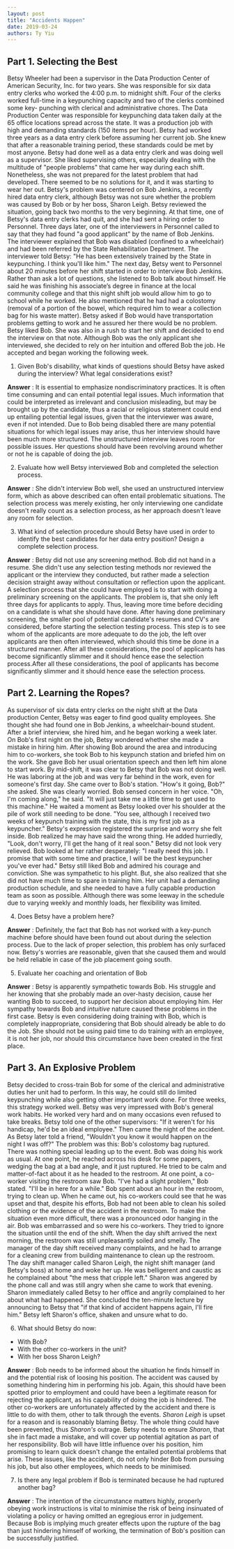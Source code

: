 ```yaml
---
layout: post
title: "Accidents Happen"
date: 2019-03-24
authors: Ty Yiu
---
```


## Part 1. Selecting the Best
Betsy Wheeler had been a supervisor in the Data Production Center of American
Security, Inc. for two years. She was responsible for six data entry clerks who
worked the 4:00 p.m. to midnight shift. Four of the clerks worked full-time in a
keypunching capacity and two of the clerks combined some key- punching with
clerical and administrative chores.  The Data Production Center was responsible
for keypunching data taken daily at the 65 office locations spread across the
state. It was a production job with high and demanding standards (150 items per
hour). Betsy had worked three years as a data entry clerk before assuming her
current job. She knew that after a reasonable training period, these standards
could be met by most anyone. Betsy had done well as a data entry clerk and was
doing well as a supervisor. She liked supervising others, especially dealing
with the multitude of "people problems" that came her way during each shift.
Nonetheless, she was not prepared for the latest problem that had developed.
There seemed to be no solutions for it, and it was starting to wear her out.
Betsy's problem was centered on Bob Jenkins, a recently hired data entry clerk,
although Betsy was not sure whether the problem was caused by Bob or by her
boss, Sharon Leigh. Betsy reviewed the situation, going back two months to the
very beginning.  At that time, one of Betsy's data entry clerks had quit, and
she had sent a hiring order to Personnel. Three days later, one of the
interviewers in Personnel called to say that they had found "a good applicant"
by the name of Bob Jenkins. The interviewer explained that Bob was disabled
(confined to a wheelchair) and had been referred by the State Rehabilitation
Department.  The interviewer told Betsy: "He has been extensively trained by the
State in keypunching. I think you'll like him." The next day, Betsy went to
Personnel about 20 minutes before her shift started in order to interview Bob
Jenkins. Rather than ask a lot of questions, she listened to Bob talk about
himself. He said he was finishing his associate’s degree in finance at the local
community college and that this night shift job would allow him to go to school
while he worked. He also mentioned that he had had a colostomy (removal of a
portion of the bowel, which required him to wear a collection bag for his waste
matter). Betsy asked if Bob would have transportation problems getting to work
and he assured her there would be no problem.  Betsy liked Bob. She was also in
a rush to start her shift and decided to end the interview on that note.
Although Bob was the only applicant she interviewed, she decided to rely on her
intuition and offered Bob the job. He accepted and began working the following
week.

1. Given Bob's disability, what kinds of questions should Betsy have asked
   during the interview? What legal considerations exist?

**Answer**
: It is essential to emphasize nondiscriminatory practices. It is often time
consuming and can entail potential legal issues. Much information that could be
interpreted as irrelevant and conclusion misleading, but may be brought up by
the candidate, thus a racial or religious statement could end up entailing
potential legal issues, given that the interviewer was aware, even if not
intended. Due to Bob being disabled there are many potential situations for
which legal issues may arise, thus her interview should have been much more
structured. The unstructured interview leaves room for possible issues. Her
questions should have been revolving around whether or not he is capable of
doing the job.

2. Evaluate how well Betsy interviewed Bob and completed the selection process.

**Answer**
: She didn't interview Bob well, she used an unstructured interview form, which
as above described can often entail problematic situations. The selection
process was merely existing, her only interviewing one candidate doesn't really
count as a selection process, as her approach doesn't leave any room for
selection. 

3. What kind of selection procedure should Betsy have used in order to identify
   the best candidates for her data entry position? Design a complete selection
   process.

**Answer** 
: Betsy did not use any screening method. Bob did not hand in a
resume. She didn't use any selection testing methods nor reviewed the applicant
or the interview they conducted, but rather made a selection decision straight
away without consultation or reflection upon the applicant. A selection process
that she could have employed is to start with doing a preliminary screening on
the applicants. The problem is, that she only left three days for applicants to
apply. Thus, leaving more time before deciding on a candidate is what she should
have done. After having done preliminary screening, the smaller pool of
potential candidate's resumes and CV's are considered, before starting the
selection testing process. This step is to see whom of the applicants are more
adequate to do the job, the left over applicants are then often interviewed,
which should this time be done in a structured manner. After all these
considerations, the pool of applicants has become significantly slimmer and it
should hence ease the selection process.After all these considerations, the pool
of applicants has become significantly slimmer and it should hence ease the
selection process.

## Part 2. Learning the Ropes?
As supervisor of six data entry clerks on the night shift at the Data production
Center, Betsy was eager to find good quality employees. She thought she had
found one in Bob Jenkins, a wheelchair-bound student. After a brief interview,
she hired him, and he began working a week later.  On Bob's first night on the
job, Betsy wondered whether she made a mistake in hiring him. After showing Bob
around the area and introducing him to co-workers, she took Bob to his keypunch
station and briefed him on the work. She gave Bob her usual orientation speech
and then left him alone to start work. By mid-shift, it was clear to Betsy that
Bob was not doing well. He was laboring at the job and was very far behind in
the work, even for someone's first day.  She came over to Bob's station. "How's
it going, Bob?" she asked. She was clearly worried.  Bob sensed concern in her
voice. "Oh, I'm coming along," he said. "It will just take me a little time to
get used to this machine." He waited a moment as Betsy looked over his shoulder
at the pile of work still needing to be done. "You see, although I received two
weeks of keypunch training with the state, this is my first job as a
keypuncher." Betsy's expression registered the surprise and worry she felt
inside. Bob realized he may have said the wrong thing. He added hurriedly,
"Look, don't worry, I'll get the hang of it real soon." Betsy did not look very
relieved. Bob looked at her rather desperately: "I really need this job. I
promise that with some time and practice, I will be the best keypuncher you've
ever had." Betsy still liked Bob and admired his courage and conviction. She was
sympathetic to his plight. But, she also realized that she did not have much
time to spare in training him. Her unit had a demanding production schedule, and
she needed to have a fully capable production team as soon as possible. Although
there was some leeway in the schedule due to varying weekly and monthly loads,
her flexibility was limited.

4. Does Betsy have a problem here?

**Answer**
: Definitely, the fact that Bob has not worked with a key-punch machine before
should have been found out about during the selection process. Due to the lack
of proper selection, this problem has only surfaced now. Betsy's worries are
reasonable, given that she caused them and would be held reliable in case of the
job placement going south. 

5. Evaluate her coaching and orientation of Bob

**Answer**
: Betsy is apparently sympathetic towards Bob. His struggle and her knowing that
she probably made an over-hasty decision, cause her wanting Bob to succeed, to
support her decision about employing him. Her sympathy towards Bob and
*intuitive* nature caused these problems in the first case. Betsy is even
considering doing training with Bob, which is completely inappropriate,
considering that Bob should already be able to do the Job. She should not be
using paid time to do training with an employee, it is not her job, nor should
this circumstance have been created in the first place.

## Part 3. An Explosive Problem
Betsy decided to cross-train Bob for some of the clerical and administrative
duties her unit had to perform. In this way, he could still do limited
keypunching while also getting other important work done. For three weeks, this
strategy worked well. Betsy was very impressed with Bob's general work habits.
He worked very hard and on many occasions even refused to take breaks. Betsy
told one of the other supervisors: "If it weren't for his handicap, he'd be an
ideal employee." Then came the night of the accident. As Betsy later told a
friend, "Wouldn't you know it would happen on the night I was off?" The problem
was this: Bob's colostomy bag ruptured. There was nothing special leading up to
the event. Bob was doing his work as usual. At one point, he reached across his
desk for some papers, wedging the bag at a bad angle, and it just ruptured.  He
tried to be calm and matter-of-fact about it as he headed to the restroom. At
one point, a co-worker visiting the restroom saw Bob.  "I've had a slight
problem," Bob stated. "I'll be in here for a while." Bob spent about an hour in
the restroom, trying to clean up. When he came out, his co-workers could see
that he was upset and that, despite his efforts, Bob had not been able to clean
his soiled clothing or the evidence of the accident in the restroom. To make the
situation even more difficult, there was a pronounced odor hanging in the air.
Bob was embarrassed and so were his co-workers. They tried to ignore the
situation until the end of the shift.  When the day shift arrived the next
morning, the restroom was still unpleasantly soiled and smelly. The manager of
the day shift received many complaints, and he had to arrange for a cleaning
crew from building maintenance to clean up the restroom.  The day shift manager
called Sharon Leigh, the night shift manager (and Betsy's boss) at home and woke
her up. He was belligerent and caustic as he complained about "the mess that
cripple left." Sharon was angered by the phone call and was still angry when she
came to work that evening. Sharon immediately called Betsy to her office and
angrily complained to her about what had happened. She concluded the ten-minute
lecture by announcing to Betsy that "if that kind of accident happens again,
I'll fire him." Betsy left Sharon's office, shaken and unsure what to do.

6. What should Betsy do now:
- With Bob?
- With the other co-workers in the unit?
- With her boss Sharon Leigh?

**Answer**
: Bob needs to be informed about the situation he finds himself in and the
potential risk of loosing his position. The accident was caused by something
hindering him in performing his job. Again, this should have been spotted prior
to employment and could have been a legitimate reason for rejecting the
applicant, as his capability of doing the job is hindered. The other co-workers
are unfortunately affected by the accident and there is little to do with them,
other to talk through the events. *Sharon Leigh* is upset for a reason and is
reasonably blaming Betsy. The whole thing could have been prevented, thus
*Sharon's* outrage. Betsy needs to ensure *Sharon*, that she in fact made a
mistake, and will cover up potential agitation as part of her responsibility.
Bob will have little influence over his position, him promising to learn quick
doesn't change the entailed potential problems that arise. These issues, like
the accident, do not only hinder Bob from pursuing his job, but also other
employees, which needs to be minimised.

7. Is there any legal problem if Bob is terminated because he had ruptured
another bag?

**Answer**
: The intention of the circumstance matters highly, properly obeying work
instructions is vital to minimise the risk of being insinuated of violating a
policy or having omitted an egregious error in judgement. Because Bob is
implying much greater effects upon the rupture of the bag than just hindering
himself of working, the termination of Bob's position can be successfully
justified.
